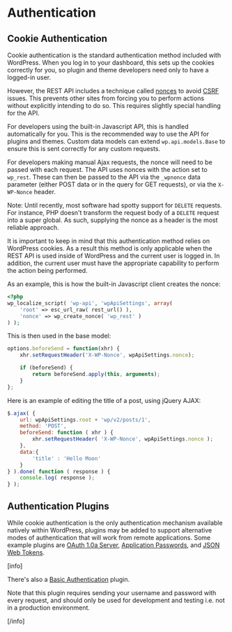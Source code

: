 # Authentication

## Cookie Authentication

Cookie authentication is the standard authentication method included with WordPress. When you log in to your dashboard, this sets up the cookies correctly for you, so plugin and theme developers need only to have a logged-in user.

However, the REST API includes a technique called [nonces](http://codex.wordpress.org/WordPress_Nonces) to avoid [CSRF](http://en.wikipedia.org/wiki/Cross-site_request_forgery) issues. This prevents other sites from forcing you to perform actions without explicitly intending to do so. This requires slightly special handling for the API.

For developers using the built-in Javascript API, this is handled automatically for you. This is the recommended way to use the API for plugins and themes. Custom data models can extend `wp.api.models.Base` to ensure this is sent correctly for any custom requests.

For developers making manual Ajax requests, the nonce will need to be passed with each request. The API uses nonces with the action set to `wp_rest`. These can then be passed to the API via the `_wpnonce` data parameter (either POST data or in the query for GET requests), or via the `X-WP-Nonce` header.

Note: Until recently, most software had spotty support for `DELETE` requests. For instance, PHP doesn't transform the request body of a `DELETE` request into a super global. As such, supplying the nonce as a header is the most reliable approach.

It is important to keep in mind that this authentication method relies on WordPress cookies. As a result this method is only applicable when the REST API is used inside of WordPress and the current user is logged in. In addition, the current user must have the appropriate capability to perform the action being performed.

As an example, this is how the built-in Javascript client creates the nonce:

```php
<?php
wp_localize_script( 'wp-api', 'wpApiSettings', array(
	'root' => esc_url_raw( rest_url() ),
	'nonce' => wp_create_nonce( 'wp_rest' )
) );
```

This is then used in the base model:

```js
options.beforeSend = function(xhr) {
	xhr.setRequestHeader('X-WP-Nonce', wpApiSettings.nonce);

	if (beforeSend) {
		return beforeSend.apply(this, arguments);
	}
};
```

Here is an example of editing the title of a post, using jQuery AJAX:

```js
$.ajax( {
	url: wpApiSettings.root + 'wp/v2/posts/1',
	method: 'POST',
	beforeSend: function ( xhr ) {
		xhr.setRequestHeader( 'X-WP-Nonce', wpApiSettings.nonce );
	},
	data:{
		'title' : 'Hello Moon'
	}
} ).done( function ( response ) {
	console.log( response );
} );
```


## Authentication Plugins

While cookie authentication is the only authentication mechanism available natively within WordPress, plugins may be added to support alternative modes of authentication that will work from remote applications. Some example plugins are [OAuth 1.0a Server](https://wordpress.org/plugins/rest-api-oauth1/), [Application Passwords](https://wordpress.org/plugins/application-passwords/), and [JSON Web Tokens](https://wordpress.org/plugins/jwt-authentication-for-wp-rest-api/).

[info]

There's also a <a href="https://github.com/WP-API/Basic-Auth">Basic Authentication</a> plugin.

Note that this plugin requires sending your username and password with every request, and should only be used for development and testing i.e. not in a production environment.

[/info]

